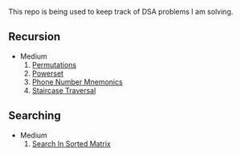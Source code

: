 This repo is being used to keep track of DSA problems I am solving.

## Recursion
- Medium
  1. [Permutations](https://github.com/shoaib6174/DSA/blob/main/Permutations.md)
  2. [Powerset](https://github.com/shoaib6174/DSA/blob/main/Powerset.md)
  3. [Phone Number Mnemonics](https://github.com/shoaib6174/DSA/blob/main/Phone%20Number%20Mnemonics.md)
  4. [Staircase Traversal](https://github.com/shoaib6174/DSA/blob/main/Staircase%20Traversal.md)

## Searching
- Medium
  1.  [Search In Sorted Matrix](https://github.com/shoaib6174/DSA/blob/main/Search%20in%20Sorted%20Matrix.md)
